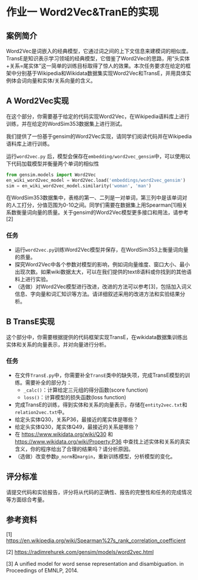 # 作业一 Word2Vec&TranE的实现

## 案例简介

Word2Vec是词嵌入的经典模型，它通过词之间的上下文信息来建模词的相似度。TransE是知识表示学习领域的经典模型，它借鉴了Word2Vec的思路，用“头实体+关系=尾实体”这一简单的训练目标取得了惊人的效果。本次任务要求在给定的框架中分别基于Wikipedia和Wikidata数据集实现Word2Vec和TransE，并用具体实例体会词向量和实体/关系向量的含义。

## A Word2Vec实现

在这个部分，你需要基于给定的代码实现Word2Vec，在Wikipedia语料库上进行训练，并在给定的WordSim353数据集上进行测试。

我们提供了一份基于gensim的Word2Vec实现，请同学们阅读代码并在Wikipedia语料库上进行训练。

运行`word2vec.py` 后，模型会保存在`embedding/word2vec_gensim`中，可以使用以下代码加载模型并衡量两个单词的相似性

```python
from gensim.models import Word2Vec
en_wiki_word2vec_model = Word2Vec.load('embeddings/word2vec_gensim')
sim = en_wiki_word2vec_model.similarity('woman', 'man')

```

在WordSim353数据集中，表格的第一、二列是一对单词，第三列中是该单词对的人工打分，分值范围为0-10之间。同学们需要在数据集上用Spearman\[1]相关系数衡量词向量的质量。关于gensim的Word2Vec模型更多接口和用法，请参考\[2]

### 任务

* 运行`word2vec.py`训练Word2Vec模型并保存，在WordSim353上衡量词向量的质量。
* 探究Word2Vec中各个参数对模型的影响，例如词向量维度、窗口大小、最小出现次数。如果wiki数据太大，可以在我们提供的text8语料或你找到的其他语料上进行实验。
* （选做）对Word2Vec模型进行改进，改进的方法可以参考\[3]，包括加入词义信息、字向量和词汇知识等方法。请详细叙述采用的改进方法和实验结果分析。

## B TransE实现

这个部分中，你需要根据提供的代码框架实现TransE，在wikidata数据集训练出实体和关系的向量表示，并对向量进行分析。

### 任务

* 在文件`TransE.py`中，你需要补全`TransE`类中的缺失项，完成TransE模型的训练。需要补全的部分为：
  * `_calc()`：计算给定三元组的得分函数(score function)
  * `loss()`：计算模型的损失函数(loss function)
* 完成TransE的训练，得到实体和关系的向量表示，存储在`entity2vec.txt`和`relation2vec.txt`中。
* 给定头实体Q30，关系P36，最接近的尾实体是哪些？
* 给定头实体Q30，尾实体Q49，最接近的关系是哪些？
* 在 <https://www.wikidata.org/wiki/Q30> 和 <https://www.wikidata.org/wiki/Property:P36> 中查找上述实体和关系的真实含义，你的程序给出了合理的结果吗？请分析原因。
* （选做）改变参数`p_norm`和`margin`，重新训练模型，分析模型的变化。

## 评分标准

请提交代码和实验报告，评分将从代码的正确性、报告的完整性和任务的完成情况等方面综合考量。

## 参考资料

\[1] <https://en.wikipedia.org/wiki/Spearman%27s_rank_correlation_coefficient>

\[2] <https://radimrehurek.com/gensim/models/word2vec.html>

\[3] A uniﬁed model for word sense representation and disambiguation. in Proceedings of EMNLP, 2014.
